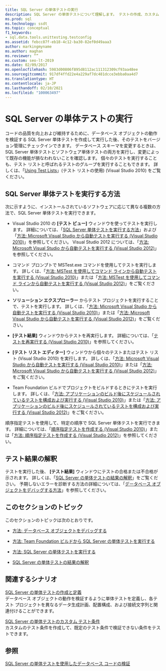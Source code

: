 ```yaml
---
title: SQL Server の単体テストの実行
description: SQL Server の単体テストについて理解します。 テストの作成、カスタム テスト条件の作成、テストの実行、および結果の解釈に関するリソースを確認します。
ms.prod: sql
ms.technology: ssdt
ms.topic: conceptual
f1_keywords:
- sql.data.tools.unittesting.testconfig
ms.assetid: febcc87f-eb18-4c12-ba30-82ef0d49aaa3
author: markingmyname
ms.author: maghan
ms.reviewer: “”
ms.custom: seo-lt-2019
ms.date: 02/09/2017
ms.openlocfilehash: 5983d00806f895d8112ac111312309cf93aa48ee
ms.sourcegitcommit: 917df4ffd22e4a229af7dc481dcce3ebba0aa4d7
ms.translationtype: HT
ms.contentlocale: ja-JP
ms.lasthandoff: 02/10/2021
ms.locfileid: "100063497"
---
```

# <a name="running-sql-server-unit-tests"></a>SQL Server の単体テストの実行

コードの品質を向上および維持するために、データベース オブジェクトの動作を検証する SQL Server 単体テストを作成して実行した後、そのテストをバージョン管理にチェックインできます。 データベース スキーマを変更するときは、SQL Server 単体テストとソフトウェア単体テストの両方を実行し、変更によって既存の機能が損なわれないことを確認します。 個々のテストを実行することも、テスト リストと呼ばれるテストのグループを実行することもできます。 詳しくは、「[Using Test Lists](/previous-versions/visualstudio/visual-studio-2010/ms182461(v=vs.100))」(テスト リストの使用) (Visual Studio 2010) をご覧ください。  
  
## <a name="ways-to-run-sql-server-unit-tests"></a>SQL Server 単体テストを実行する方法  
次に示すように、インストールされているソフトウェアに応じて異なる複数の方法で、SQL Server 単体テストを実行できます。  
  
-   Visual Studio 2010 の **[テスト ビュー]** ウィンドウを使ってテストを実行します。 詳細については、「[SQL Server 単体テストを実行する方法](../ssdt/how-to-run-sql-server-unit-tests.md)」および「[方法: Microsoft Visual Studio から自動テストを実行する (Visual Studio 2010)](/previous-versions/visualstudio/visual-studio-2010/ms182470(v=vs.100))」を参照してください。 Visual Studio 2012 については、「[方法: Microsoft Visual Studio から自動テストを実行する (Visual Studio 2012)](/previous-versions/ms182470(v=vs.140))」を参照してください。  
  
-   コマンド プロンプトで MSTest.exe コマンドを使用してテストを実行します。 詳しくは、「[方法: MSTest を使用してコマンド ラインから自動テストを実行する (Visual Studio 2010)](/previous-versions/visualstudio/visual-studio-2010/ms182487(v=vs.100))」または「[方法: MSTest を使用してコマンド ラインから自動テストを実行する (Visual Studio 2012)](/previous-versions/ms182487(v=vs.140))」をご覧ください。  
  
-   **ソリューション エクスプローラー** からテスト プロジェクトを実行することで、テストを実行します。 詳しくは、「[方法: Microsoft Visual Studio から自動テストを実行する (Visual Studio 2010)](/previous-versions/visualstudio/visual-studio-2010/ms182470(v=vs.100))」または「[方法: Microsoft Visual Studio から自動テストを実行する (Visual Studio 2012)](/previous-versions/ms182470(v=vs.140))」をご覧ください。  
  
-   **[テスト結果]** ウィンドウからテストを再実行します。 詳細については、「[テストを再実行する (Visual Studio 2010)](/previous-versions/visualstudio/visual-studio-2010/ms182472(v=vs.100))」を参照してください。  
  
-   **[テスト リスト エディター]** ウィンドウから個々のテストまたはテスト リスト (Visual Studio 2010) を実行します。 詳しくは、「[方法: Microsoft Visual Studio から自動テストを実行する (Visual Studio 2010)](/previous-versions/visualstudio/visual-studio-2010/ms182470(v=vs.100))」または「[方法: Microsoft Visual Studio から自動テストを実行する (Visual Studio 2012)](/previous-versions/ms182470(v=vs.140))」をご覧ください。  
  
-   Team Foundation ビルドでプロジェクトをビルドするときにテストを実行します。 詳しくは、「[方法: アプリケーションのビルド後にスケジュールされているテストを構成および実行する (Visual Studio 2010)](/previous-versions/visualstudio/visual-studio-2010/ms182465(v=vs.100))」または「[方法: アプリケーションのビルド後にスケジュールされているテストを構成および実行する (Visual Studio 2012)](/previous-versions/visualstudio/visual-studio-2012/ms182465(v=vs.110))」をご覧ください。  
  
順序指定テストを使用して、特定の順序で SQL Server 単体テストを実行できます。 詳細については、「[順序指定テストを作成する (Visual Studio 2010)](/previous-versions/visualstudio/visual-studio-2010/ms182631(v=vs.100))」または「[方法: 順序指定テストを作成する (Visual Studio 2012)](/previous-versions/ms182631(v=vs.140))」を参照してください。  
  
## <a name="interpreting-tests-results"></a>テスト結果の解釈  
テストを実行した後、 **[テスト結果]** ウィンドウにテストの合格または不合格が示されます。 詳しくは、「[SQL Server の単体テストの結果の解釈](../ssdt/interpreting-sql-server-unit-test-results.md)」をご覧ください。 予期しないエラーを診断する方法の詳細については、「[データベース オブジェクトをデバッグする方法](../ssdt/how-to-debug-database-objects.md)」を参照してください。  
  
## <a name="topics-in-this-section"></a>このセクションのトピック  
このセクションのトピックは次のとおりです。  
  
-   [方法: データベース オブジェクトをデバッグする](../ssdt/how-to-debug-database-objects.md)  
  
-   [方法: Team Foundation ビルドから SQL Server の単体テストを実行する](../ssdt/how-to-run-sql-server-unit-tests-from-team-foundation-build.md)  
  
-   [方法:  SQL Server の単体テストを実行する](../ssdt/how-to-run-sql-server-unit-tests.md)  
  
-   [SQL Server の単体テストの結果の解釈](../ssdt/interpreting-sql-server-unit-test-results.md)  
  
## <a name="related-scenarios"></a>関連するシナリオ  
[SQL Server の単体テストの作成と定義](../ssdt/creating-and-defining-sql-server-unit-tests.md)  
データベース オブジェクトの動作を検証するように単体テストを定義し、各テスト プロジェクトを異なるデータ生成計画、配置構成、および接続文字列と関連付けることができます。  
  
[SQL Server の単体テストのカスタム テスト条件](../ssdt/custom-test-conditions-for-sql-server-unit-tests.md)  
カスタムのテスト条件を作成して、既定のテスト条件で検証できない条件をテストできます。  
  
## <a name="see-also"></a>参照  
[SQL Server の単体テストを使用したデータベース コードの検証](../ssdt/verifying-database-code-by-using-sql-server-unit-tests.md)  
